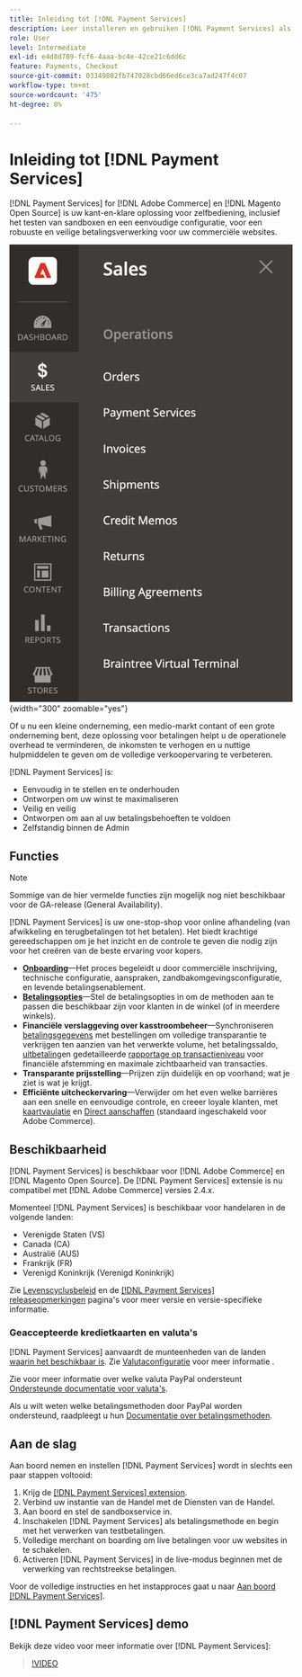 ```yaml
---
title: Inleiding tot [!DNL Payment Services]
description: Leer installeren en gebruiken [!DNL Payment Services] als een handige, robuuste en veilige oplossing voor betalingsverwerking voor uw [!DNL Adobe Commerce] en [!DNL Magento Open Source] websites.
role: User
level: Intermediate
exl-id: e4d8d789-fcf6-4aaa-bc4e-42ce21c6dd6c
feature: Payments, Checkout
source-git-commit: 03349802fb747028cbd66ed6ce3ca7ad247f4c07
workflow-type: tm+mt
source-wordcount: '475'
ht-degree: 0%

---
```


# Inleiding tot [!DNL Payment Services]

[!DNL Payment Services] for [!DNL Adobe Commerce] en [!DNL Magento Open Source] is uw kant-en-klare oplossing voor zelfbediening, inclusief het testen van sandboxen en een eenvoudige configuratie, voor een robuuste en veilige betalingsverwerking voor uw commerciële websites.

![[!DNL Payment Services] extensiebeheerweergave](assets/admin-view.png){width="300" zoomable="yes"}

Of u nu een kleine onderneming, een medio-markt contant of een grote onderneming bent, deze oplossing voor betalingen helpt u de operationele overhead te verminderen, de inkomsten te verhogen en u nuttige hulpmiddelen te geven om de volledige verkoopervaring te verbeteren.

[!DNL Payment Services] is:

* Eenvoudig in te stellen en te onderhouden
* Ontworpen om uw winst te maximaliseren
* Veilig en veilig
* Ontworpen om aan al uw betalingsbehoeften te voldoen
* Zelfstandig binnen de Admin

## Functies

>[!NOTE]
>
>Sommige van de hier vermelde functies zijn mogelijk nog niet beschikbaar voor de GA-release (General Availability).

[!DNL Payment Services] is uw one-stop-shop voor online afhandeling (van afwikkeling en terugbetalingen tot het betalen). Het biedt krachtige gereedschappen om je het inzicht en de controle te geven die nodig zijn voor het creëren van de beste ervaring voor kopers.

* [**Onboarding**](onboard.md)—Het proces begeleidt u door commerciële inschrijving, technische configuratie, aanspraken, zandbakomgevingsconfiguratie, en levende betalingsenablement.
* [**Betalingsopties**](payments-options.md)—Stel de betalingsopties in om de methoden aan te passen die beschikbaar zijn voor klanten in de winkel (of in meerdere winkels).
* **Financiële verslaggeving over kasstroombeheer**—Synchroniseren [betalingsgegevens](order-payment-status.md) met bestellingen om volledige transparantie te verkrijgen ten aanzien van het verwerkte volume, het betalingssaldo, [uitbetaling](payouts.md)en gedetailleerde [rapportage op transactieniveau](transactions.md) voor financiële afstemming en maximale zichtbaarheid van transacties.
* **Transparante prijsstelling**—Prijzen zijn duidelijk en op voorhand; wat je ziet is wat je krijgt.
* **Efficiënte uitcheckervaring**—Verwijder om het even welke barrières aan een snelle en eenvoudige controle, en creeer loyale klanten, met [kaartvaulatie](vaulting.md) en [Direct aanschaffen](https://experienceleague.adobe.com/docs/commerce-admin/stores-sales/point-of-purchase/checkout-instant-purchase.html) (standaard ingeschakeld voor Adobe Commerce).

## Beschikbaarheid

[!DNL Payment Services] is beschikbaar voor [!DNL Adobe Commerce] en [!DNL Magento Open Source]. De [!DNL Payment Services] extensie is nu compatibel met [!DNL Adobe Commerce] versies 2.4.x.

Momenteel [!DNL Payment Services] is beschikbaar voor handelaren in de volgende landen:

* Verenigde Staten (VS)
* Canada (CA)
* Australië (AUS)
* Frankrijk (FR)
* Verenigd Koninkrijk (Verenigd Koninkrijk)

Zie [Levenscyclusbeleid](https://experienceleague.adobe.com/docs/commerce-operations/release/planning/lifecycle-policy.html) en de [[!DNL Payment Services] releaseopmerkingen](release-notes.md) pagina&#39;s voor meer versie en versie-specifieke informatie.

### Geaccepteerde kredietkaarten en valuta&#39;s

[!DNL Payment Services] aanvaardt de munteenheden van de landen [waarin het beschikbaar is](#availability). Zie [Valutaconfiguratie](https://experienceleague.adobe.com/docs/commerce-admin/stores-sales/site-store/currency/currency-configuration.html) voor meer informatie .

Zie voor meer informatie over welke valuta PayPal ondersteunt [Ondersteunde documentatie voor valuta&#39;s](https://developer.paypal.com/docs/reports/reference/paypal-supported-currencies/).

Als u wilt weten welke betalingsmethoden door PayPal worden ondersteund, raadpleegt u hun [Documentatie over betalingsmethoden](https://developer.paypal.com/docs/checkout/payment-methods/).

## Aan de slag

Aan boord nemen en instellen [!DNL Payment Services] wordt in slechts een paar stappen voltooid:

1. Krijg de [[!DNL Payment Services] extension](install.md).
1. Verbind uw instantie van de Handel met de Diensten van de Handel.
1. Aan boord en stel de sandboxservice in.
1. Inschakelen [!DNL Payment Services] als betalingsmethode en begin met het verwerken van testbetalingen.
1. Volledige merchant on boarding om live betalingen voor uw websites in te schakelen.
1. Activeren [!DNL Payment Services] in de live-modus beginnen met de verwerking van rechtstreekse betalingen.

Voor de volledige instructies en het instapproces gaat u naar [Aan boord [!DNL Payment Services]](onboard.md).

## [!DNL Payment Services] demo

Bekijk deze video voor meer informatie over [!DNL Payment Services]:

>[!VIDEO](https://video.tv.adobe.com/v/343990?quality=12)
